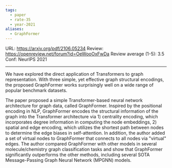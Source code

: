 ```yaml
---
tags:
  - paper
  - rate-35
  - year-2021
aliases:
  - GraphFormer
---
```

URL: https://arxiv.org/pdf/2106.05234
Review: https://openreview.net/forum?id=OeWooOxFwDa
Review average (1-5): 3.5
Conf: NeurIPS 2021

---

We have explored the direct application of Transformers to graph representation. With three simple, yet effective graph structural encodings, the proposed GraphFormer works surprisingly well on a wide range of popular benchmark datasets.

The paper proposed a simple Transformer-based neural network architecture for graph data, called GraphFormer. Inspired by the positional encoding in NLP, GraphFormer encodes the structural information of the graph into the Transformer architecture via 1) centrality encoding, which incorporates degree information in computing the node embeddings, 2) spatial and edge encoding, which utilizes the shortest path between nodes to determine the edge biases in self-attention. In addition, the author added a set of virtual nodes to GraphFormer that connects to all nodes via "virtual" edges. The author compared GraphFormer with other models in several molecule/chemistry graph classification tasks and show that GraphFormer significantly outperforms the other methods, including several SOTA Message-Passing Graph Neural Network (MPGNN) models.